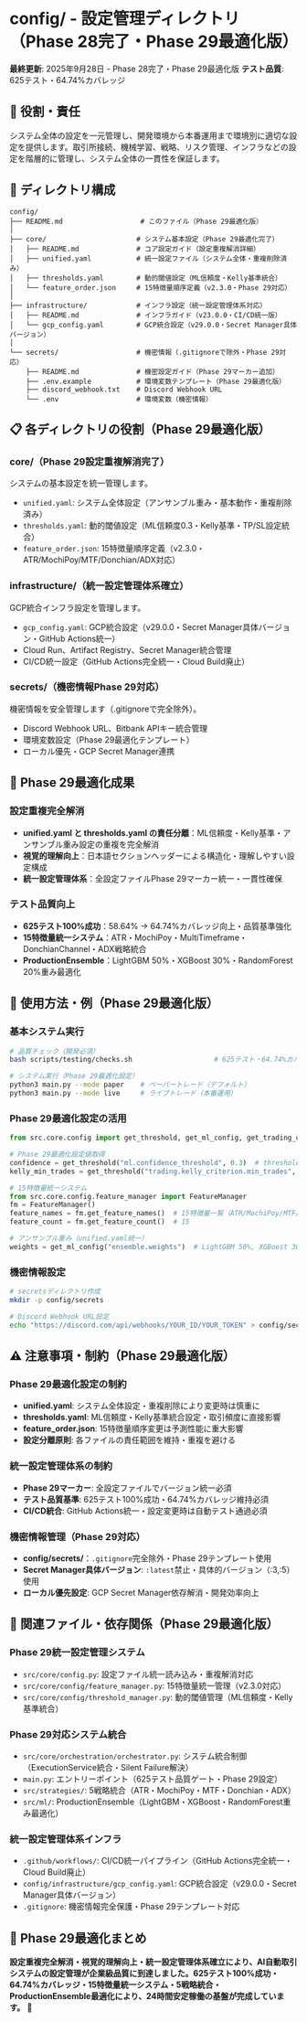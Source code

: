 # config/ - 設定管理ディレクトリ（Phase 28完了・Phase 29最適化版）

**最終更新**: 2025年9月28日 - Phase 28完了・Phase 29最適化版
**テスト品質**: 625テスト・64.74%カバレッジ

## 🎯 役割・責任

システム全体の設定を一元管理し、開発環境から本番運用まで環境別に適切な設定を提供します。取引所接続、機械学習、戦略、リスク管理、インフラなどの設定を階層的に管理し、システム全体の一貫性を保証します。

## 📁 ディレクトリ構成

```
config/
├── README.md                   # このファイル（Phase 29最適化版）
│
├── core/                      # システム基本設定（Phase 29最適化完了）
│   ├── README.md              # コア設定ガイド（設定重複解消詳細）
│   ├── unified.yaml           # 統一設定ファイル（システム全体・重複削除済み）
│   ├── thresholds.yaml        # 動的閾値設定（ML信頼度・Kelly基準統合）
│   └── feature_order.json     # 15特徴量順序定義（v2.3.0・Phase 29対応）
│
├── infrastructure/            # インフラ設定（統一設定管理体系対応）
│   ├── README.md              # インフラガイド（v23.0.0・CI/CD統一版）
│   └── gcp_config.yaml        # GCP統合設定（v29.0.0・Secret Manager具体バージョン）
│
└── secrets/                   # 機密情報（.gitignoreで除外・Phase 29対応）
    ├── README.md              # 機密設定ガイド（Phase 29マーカー追加）
    ├── .env.example           # 環境変数テンプレート（Phase 29最適化版）
    ├── discord_webhook.txt    # Discord Webhook URL
    └── .env                   # 環境変数（機密情報）
```

## 📋 各ディレクトリの役割（Phase 29最適化版）

### **core/**（Phase 29設定重複解消完了）
システムの基本設定を統一管理します。
- `unified.yaml`: システム全体設定（アンサンブル重み・基本動作・重複削除済み）
- `thresholds.yaml`: 動的閾値設定（ML信頼度0.3・Kelly基準・TP/SL設定統合）
- `feature_order.json`: 15特徴量順序定義（v2.3.0・ATR/MochiPoy/MTF/Donchian/ADX対応）

### **infrastructure/**（統一設定管理体系確立）
GCP統合インフラ設定を管理します。
- `gcp_config.yaml`: GCP統合設定（v29.0.0・Secret Manager具体バージョン・GitHub Actions統一）
- Cloud Run、Artifact Registry、Secret Manager統合管理
- CI/CD統一設定（GitHub Actions完全統一・Cloud Build廃止）

### **secrets/**（機密情報Phase 29対応）
機密情報を安全管理します（.gitignoreで完全除外）。
- Discord Webhook URL、Bitbank APIキー統合管理
- 環境変数設定（Phase 29最適化テンプレート）
- ローカル優先・GCP Secret Manager連携

## 🚀 Phase 29最適化成果

### **設定重複完全解消**
- **unified.yaml と thresholds.yaml の責任分離**：ML信頼度・Kelly基準・アンサンブル重み設定の重複を完全解消
- **視覚的理解向上**：日本語セクションヘッダーによる構造化・理解しやすい設定構成
- **統一設定管理体系**：全設定ファイルPhase 29マーカー統一・一貫性確保

### **テスト品質向上**
- **625テスト100%成功**：58.64% → 64.74%カバレッジ向上・品質基準強化
- **15特徴量統一システム**：ATR・MochiPoy・MultiTimeframe・DonchianChannel・ADX戦略統合
- **ProductionEnsemble**：LightGBM 50%・XGBoost 30%・RandomForest 20%重み最適化

## 📝 使用方法・例（Phase 29最適化版）

### **基本システム実行**
```bash
# 品質チェック（開発必須）
bash scripts/testing/checks.sh                    # 625テスト・64.74%カバレッジ確認

# システム実行（Phase 29最適化設定）
python3 main.py --mode paper    # ペーパートレード（デフォルト）
python3 main.py --mode live     # ライブトレード（本番運用）
```

### **Phase 29最適化設定の活用**
```python
from src.core.config import get_threshold, get_ml_config, get_trading_config

# Phase 29最適化設定値取得
confidence = get_threshold("ml.confidence_threshold", 0.3)  # thresholds.yaml統合
kelly_min_trades = get_threshold("trading.kelly_criterion.min_trades", 5)  # 実用性向上

# 15特徴量統一システム
from src.core.config.feature_manager import FeatureManager
fm = FeatureManager()
feature_names = fm.get_feature_names()  # 15特徴量一覧（ATR/MochiPoy/MTF/Donchian/ADX）
feature_count = fm.get_feature_count()  # 15

# アンサンブル重み（unified.yaml統一）
weights = get_ml_config("ensemble.weights")  # LightGBM 50%, XGBoost 30%, RandomForest 20%
```

### **機密情報設定**
```bash
# secretsディレクトリ作成
mkdir -p config/secrets

# Discord Webhook URL設定
echo "https://discord.com/api/webhooks/YOUR_ID/YOUR_TOKEN" > config/secrets/discord_webhook.txt
```

## ⚠️ 注意事項・制約（Phase 29最適化版）

### **Phase 29最適化設定の制約**
- **unified.yaml**: システム全体設定・重複削除により変更時は慎重に
- **thresholds.yaml**: ML信頼度・Kelly基準統合設定・取引頻度に直接影響
- **feature_order.json**: 15特徴量順序変更は予測性能に重大影響
- **設定分離原則**: 各ファイルの責任範囲を維持・重複を避ける

### **統一設定管理体系の制約**
- **Phase 29マーカー**: 全設定ファイルでバージョン統一必須
- **テスト品質基準**: 625テスト100%成功・64.74%カバレッジ維持必須
- **CI/CD統合**: GitHub Actions統一・設定変更時は自動テスト通過必須

### **機密情報管理（Phase 29対応）**
- **config/secrets/**：`.gitignore`完全除外・Phase 29テンプレート使用
- **Secret Manager具体バージョン**: `:latest`禁止・具体的バージョン（:3,:5）使用
- **ローカル優先設定**: GCP Secret Manager依存解消・開発効率向上

## 🔗 関連ファイル・依存関係（Phase 29最適化版）

### **Phase 29統一設定管理システム**
- `src/core/config.py`: 設定ファイル統一読み込み・重複解消対応
- `src/core/config/feature_manager.py`: 15特徴量統一管理（v2.3.0対応）
- `src/core/config/threshold_manager.py`: 動的閾値管理（ML信頼度・Kelly基準統合）

### **Phase 29対応システム統合**
- `src/core/orchestration/orchestrator.py`: システム統合制御（ExecutionService統合・Silent Failure解決）
- `main.py`: エントリーポイント（625テスト品質ゲート・Phase 29設定）
- `src/strategies/`: 5戦略統合（ATR・MochiPoy・MTF・Donchian・ADX）
- `src/ml/`: ProductionEnsemble（LightGBM・XGBoost・RandomForest重み最適化）

### **統一設定管理体系インフラ**
- `.github/workflows/`: CI/CD統一パイプライン（GitHub Actions完全統一・Cloud Build廃止）
- `config/infrastructure/gcp_config.yaml`: GCP統合設定（v29.0.0・Secret Manager具体バージョン）
- `.gitignore`: 機密情報完全保護・Phase 29テンプレート対応

## 🎯 Phase 29最適化まとめ

**設定重複完全解消・視覚的理解向上・統一設定管理体系確立により、AI自動取引システムの設定管理が企業級品質に到達しました。625テスト100%成功・64.74%カバレッジ・15特徴量統一システム・5戦略統合・ProductionEnsemble最適化により、24時間安定稼働の基盤が完成しています。** 🚀

